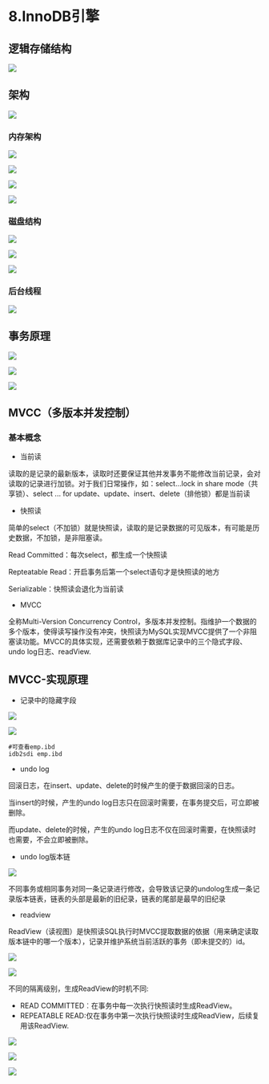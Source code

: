 # 8.InnoDB引擎

## 逻辑存储结构

![](https://img.hongxiac.com/image/202309091643555.png)

## 架构

![](https://img.hongxiac.com/image/202309091643096.png)

### 内存架构

![](https://img.hongxiac.com/image/202309091643621.png)

![](https://img.hongxiac.com/image/202309091643181.png)

![](https://img.hongxiac.com/image/202309091643068.png)

![](https://img.hongxiac.com/image/202309091643467.png)

### 磁盘结构

![](https://img.hongxiac.com/image/202309091643046.png)

![](https://img.hongxiac.com/image/202309091644783.png)

![](https://img.hongxiac.com/image/202309091644788.png)

### 后台线程

![](https://img.hongxiac.com/image/202309091644820.png)

## 事务原理

![](https://img.hongxiac.com/image/202309091644376.png)

![](https://img.hongxiac.com/image/202309091644697.png)

![](https://img.hongxiac.com/image/202309091644150.png)

## MVCC（多版本并发控制）

### 基本概念

- 当前读

读取的是记录的最新版本，读取时还要保证其他并发事务不能修改当前记录，会对读取的记录进行加锁。对于我们日常操作，如：select...lock in share mode（共享锁）、select ... for update、update、insert、delete（排他锁）都是当前读

- 快照读

简单的select（不加锁）就是快照读，读取的是记录数据的可见版本，有可能是历史数据，不加锁，是非阻塞读。

Read Committed：每次select，都生成一个快照读

Repteatable Read：开启事务后第一个select语句才是快照读的地方

Serializable：快照读会退化为当前读

- MVCC

全称Multi-Version Concurrency Control，多版本并发控制。指维护一个数据的多个版本，使得读写操作没有冲突，快照读为MySQL实现MVCC提供了一个非阻塞读功能。MVCC的具体实现，还需要依赖于数据库记录中的三个隐式字段、undo log日志、readView.

## MVCC-实现原理

- 记录中的隐藏字段

![](https://img.hongxiac.com/image/202309091644240.png)

![](https://img.hongxiac.com/image/202309091644297.png)

```
#可查看emp.ibd
idb2sdi emp.ibd
```

- undo log

回滚日志，在insert、update、delete的时候产生的便于数据回滚的日志。

当insert的时候，产生的undo log日志只在回滚时需要，在事务提交后，可立即被删除。

而update、delete的时候，产生的undo log日志不仅在回滚时需要，在快照读时也需要，不会立即被删除。

- undo log版本链

![](https://img.hongxiac.com/image/202309091645473.png)

不同事务或相同事务对同一条记录进行修改，会导致该记录的undolog生成一条记录版本链表，链表的头部是最新的旧纪录，链表的尾部是最早的旧纪录

- readview

ReadView（读视图）是快照读SQL执行时MVCC提取数据的依据（用来确定读取版本链中的哪一个版本），记录并维护系统当前活跃的事务（即未提交的）id。

![](https://img.hongxiac.com/image/202309091645721.png)

![](https://img.hongxiac.com/image/202309091645877.png)

不同的隔离级别，生成ReadView的时机不同:

- READ COMMITTED︰在事务中每一次执行快照读时生成ReadView。
- REPEATABLE READ:仅在事务中第一次执行快照读时生成ReadView，后续复用该ReadView.

![](https://img.hongxiac.com/image/202309091645553.png)

![](https://img.hongxiac.com/image/202309091645149.png)

![](https://img.hongxiac.com/image/202309091645879.png)